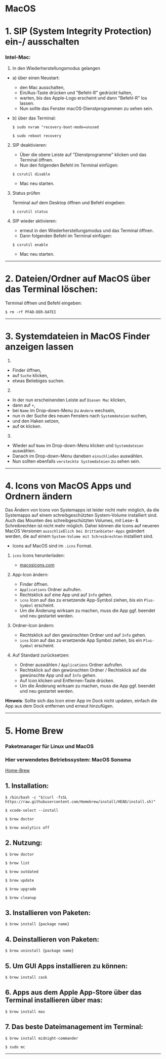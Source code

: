 # MacOS

# 1. SIP (System Integrity Protection) ein-/ ausschalten

### Intel-Mac:


1. In den Wiederherstellungsmodus gelangen

- a) über einen Neustart:
	- den Mac ausschalten,
	- Ein/Aus-Taste drücken und "Befehl-R" gedrückt halten,
	- warten, bis das Apple-Logo erscheint und dann "Befehl-R" los lassen.
	- Nun sollte das Fenster macOS-Dienstprogrammen zu sehen sein.


- b) über das Terminal:

	```
	$ sudo nvram "recovery-boot-mode=unused
	```
	```
	$ sudo reboot recovery
	```




2. SIP deaktivieren:

	- Über die obere Leiste auf "Dienstprogramme" klicken und das Terminal öffnen.
	- Nun den folgenden Befehl im Terminal einfügen:

	```
	$ csrutil disable
	```

	- Mac neu starten.




3. Status prüfen

	Terminal auf dem Desktop öffnen und Befehl eingeben:

	```
	$ csrutil status
	```



4. SIP wieder aktivieren:

	- erneut in den Wiederherstellungsmodus und das Terminal öffnen.
	- Dann folgenden Befehl im Terminal einfügen:

	```
	$ csrutil enable
	```

	- Mac neu starten.


---------------------------------------------------------------------------------------------


# 2. Dateien/Ordner auf MacOS über das Terminal löschen:

Terminal öffnen und Befehl eingeben:

	
	$ rm -rf PFAD-DER-DATEI
	


---------------------------------------------------------------------------------------------


# 3. Systemdateien in MacOS Finder anzeigen lassen

1.
- Finder öffnen,
- auf `Suche` klicken,
- etwas Beliebiges suchen.

2.
- In der nun erscheinenden Leiste auf `Diesen Mac` klicken,
- dann auf `+`,
- bei `Name` im Drop-down-Menu zu `Andere` wechseln,
- nun in der Suche des neuen Fensters nach `Systemdateien` suchen,
- und den Haken setzen,
- auf `OK` klicken.

3.
- Wieder auf `Name` im Drop-down-Menu klicken und `Systemdateien` auswählen.
- Danach im Drop-down-Menu daneben `einschließen` auswählen.
- Nun sollten ebenfalls `versteckte Systemdateien` zu sehen sein.


---------------------------------------------------------------------------------------------


# 4. Icons von MacOS Apps und Ordnern ändern

Das Ändern von Icons von Systemapps ist leider nicht mehr möglich, da  die Systemapps auf einem schreibgeschützten System-Volume installiert sind.
Auch das Mounten des schreibgeschützten Volumes, mit Lese- & Schreibrechten ist nicht mehr möglich.
Daher können die Icons auf neueren MacOS Versionen `ausschließlich bei Drittanbieter-Apps` geändert werden, die 
auf einem `System-Volume mit Schreibrechten` installiert sind.


- Icons auf MacOS sind im `.icns` Format.


1. `icns` Icons herunterladen:
	- [macosicons.com](https://macosicons.com)



2. App-Icon ändern:
	- Finder öffnen.
	- `Applications` Ordner aufrufen.
	- Rechtsklick auf eine App und auf `Info` gehen.
	- `icns` Icon auf das zu ersetzende App-Symbol ziehen, bis ein `Plus-Symbol` erscheint.
	- Um die Änderung wirksam zu machen, muss die App ggf. beendet und neu gestartet werden.



3. Ordner-Icon ändern:
	- Rechtsklick auf den gewünschten Ordner und auf `Info` gehen.
	- `icns` Icon auf das zu ersetzende App Symbol ziehen, bis ein `Plus-Symbol` erscheint.


4. Auf Standard zurücksetzen:
	- Ordner auswählen / `Applications` Ordner aufrufen.
	- Rechtsklick auf den gewünschten Ordner / Rechtsklick auf die gewünschte App und auf `Info` gehen.
	- Auf Icon klicken und Entfernen-Taste drücken.
	- Um die Änderung wirksam zu machen, muss die App ggf. beendet und neu gestartet werden.


__Hinweis__:
Sollte sich das Icon einer App im Dock nicht updaten, einfach die App aus dem Dock entfernen und erneut hinzufügen.


---------------------------------------------------------------------------------------------


# 5. Home Brew

### Paketmanager für Linux und MacOS
### Hier verwendetes Betriebssystem: MacOS Sonoma


[Home-Brew](https://brew.sh/)


## 1. Installation:
```
$ /bin/bash -c "$(curl -fsSL https://raw.githubusercontent.com/Homebrew/install/HEAD/install.sh)"
```
```
$ xcode-select --install
```
```
$ brew doctor
```
```
$ brew analytics off
```


## 2. Nutzung:
```
$ brew doctor
```
```
$ brew list
```
```
$ brew outdated
```
```
$ brew update
```
```
$ brew upgrade
```
```
$ brew cleanup
```


## 3. Installieren von Paketen:
```
$ brew install {package name}
```


## 4. Deinstallieren von Paketen:
```
$ brew uninstall {package name}
```


## 5. Um GUI Apps installieren zu können:
```
$ brew install cask
```


## 6. Apps aus dem Apple App-Store über das Terminal installieren über mas:
```
$ brew install mas
```


## 7. Das beste Dateimanagement im Terminal:
```
$ brew install midnight-commander
```
```
$ sudo mc
```


---------------------------------------------------------------------------------------------
